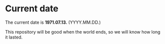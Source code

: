 # Current date

The current date is **1971.07.13.** (YYYY.MM.DD.)

This repository will be good when the world ends, so we will know how long it lasted.